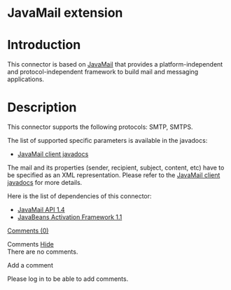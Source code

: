 JavaMail extension
==================

Introduction
============

This connector is based on
[JavaMail](http://web.archive.org/web/20090205114843/http://java.sun.com/products/javamail/)
that provides a platform-independent and protocol-independent framework
to build mail and messaging applications.

Description
===========

This connector supports the following protocols: SMTP, SMTPS.

The list of supported specific parameters is available in the javadocs:

-   [JavaMail client
    javadocs](http://web.archive.org/web/20090205114843/http://www.restlet.org/documentation/1.1/ext/com/noelios/restlet/ext/javamail/JavaMailClientHelper.html)

The mail and its properties (sender, recipient, subject, content, etc)
have to be specified as an XML representation. Please refer to the
[JavaMail client
javadocs](http://web.archive.org/web/20090205114843/http://www.restlet.org/documentation/1.1/ext/com/noelios/restlet/ext/javamail/JavaMailClientHelper.html)
for more details.

Here is the list of dependencies of this connector:

-   [JavaMail API
    1.4](http://web.archive.org/web/20090205114843/http://java.sun.com/products/javamail/)
-   [JavaBeans Activation Framework
    1.1](http://web.archive.org/web/20090205114843/http://java.sun.com/products/javabeans/jaf/)

[Comments
(0)](http://web.archive.org/web/20090205114843/http://wiki.restlet.org/docs_1.1/13-restlet/28-restlet/76-restlet.html#)

Comments
[Hide](http://web.archive.org/web/20090205114843/http://wiki.restlet.org/docs_1.1/13-restlet/28-restlet/76-restlet.html#)
\
There are no comments.

Add a comment

Please log in to be able to add comments.
